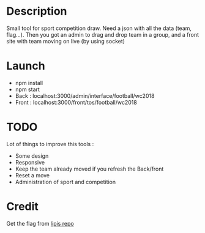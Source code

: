 # Description #

Small tool for sport competition draw. Need a json with all the data (team, flag...). Then you got an admin to drag and drop team in a group, and a front site with team moving on live (by using socket)

# Launch #

* npm install
* npm start
* Back : localhost:3000/admin/interface/football/wc2018
* Front : localhost:3000/front/tos/football/wc2018

# TODO #
Lot of things to improve this tools :

* Some design
* Responsive
* Keep the team already moved if you refresh the Back/front
* Reset a move
* Administration of sport and competition

# Credit #
Get the flag from [lipis repo](https://github.com/lipis/flag-icon-css)
